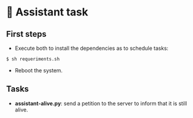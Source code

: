# 🧠 Assistant task

## First steps

- Execute both to install the dependencies as to schedule tasks:

```zsh
$ sh requeriments.sh
```

- Reboot the system.

## Tasks

- **assistant-alive.py**: send a petition to the server to inform that it is still alive.
